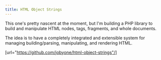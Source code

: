 ```yaml
---
title: HTML Object Strings
---
```


This one's pretty nascent at the moment, but I'm building a PHP library to build and manipulate HTML nodes, tags, fragments, and whole documents.

The idea is to have a completely integrated and extensible system for managing building/parsing, manipulating, and rendering HTML.

[url="https://github.com/jobyone/html-object-strings"/]